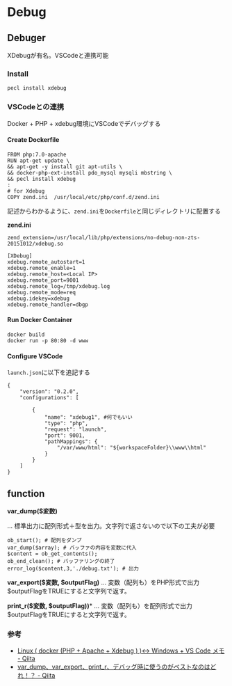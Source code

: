 # Debug

## Debuger

XDebugが有名。VSCodeと連携可能

### Install

```
pecl install xdebug
```

### VSCodeとの連携

Docker + PHP + xdebug環境にVSCodeでデバッグする

#### Create Dockerfile

```
FROM php:7.0-apache
RUN apt-get update \
&& apt-get -y install git apt-utils \
&& docker-php-ext-install pdo_mysql mysqli mbstring \
&& pecl install xdebug
:
# for Xdebug
COPY zend.ini  /usr/local/etc/php/conf.d/zend.ini
```

記述からわかるように、`zend.ini`を`Dockerfile`と同じディレクトリに配置する

**zend.ini**
```
zend_extension=/usr/local/lib/php/extensions/no-debug-non-zts-20151012/xdebug.so

[XDebug]
xdebug.remote_autostart=1
xdebug.remote_enable=1
xdebug.remote_host=<Local IP>
xdebug.remote_port=9001
xdebug.remote_log=/tmp/xdebug.log
xdebug.remote_mode=req
xdebug.idekey=xdebug
xdebug.remote_handler=dbgp
```

#### Run Docker Container

```
docker build
docker run -p 80:80 -d www
```

#### Configure VSCode

`launch.json`に以下を追記する

```
{
    "version": "0.2.0",
    "configurations": [

        {
            "name": "xdebug1", #何でもいい
            "type": "php",
            "request": "launch",
            "port": 9001,
            "pathMappings": {
                "/var/www/html": "${workspaceFolder}\\www\\html" 
            }
        }
    ]
}
```

## function

**var_dump($変数)**

... 標準出力に配列形式＋型を出力。文字列で返さないので以下の工夫が必要

    ob_start(); # 配列をダンプ
    var_dump($array); # バッファの内容を変数に代入
    $content = ob_get_contents();
    ob_end_clean(); # バッファリングの終了
    error_log($content,3,'./debug.txt'); # 出力

**var_export($変数, $outputFlag)**
... 変数（配列も）をPHP形式で出力 $outputFlagをTRUEにすると文字列で返す。
    
**print_r($変数, $outputFlag))***
... 変数（配列も）を配列形式で出力 $outputFlagをTRUEにすると文字列で返す。

### 参考
- [Linux \( docker \(PHP \+ Apache \+ Xdebug \) \)&lt;\-&gt; Windows \+ VS Code メモ \- Qiita](https://qiita.com/kabayan/items/dd12dec3d329841705ea)
- [var_dump、var_export、print_r、デバッグ時に使うのがベストなのはどれ！？ - Qiita](https://qiita.com/awesam86/items/1103079594fefc8e9f3f)